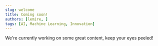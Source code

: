 ```yaml
---
slug: welcome
title: Coming soon!
authors: [lemire, ]
tags: [AI, Machine Learning, Innovation]
---
```

We're currently working on some great content, keep your eyes peeled!
